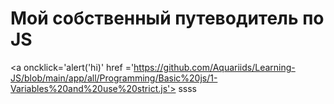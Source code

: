 # Мой собственный путеводитель по JS


<a oncklick='alert('hi)' href ='https://github.com/Aquariids/Learning-JS/blob/main/app/all/Programming/Basic%20js/1-Variables%20and%20use%20strict.js'> ssss </a>
